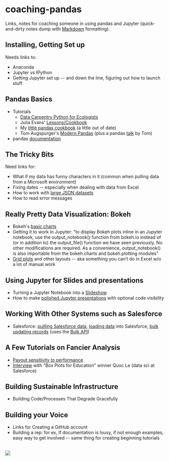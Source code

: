 # coaching-pandas
Links, notes for coaching someone in using pandas and Jupyter (quick-and-dirty notes dump with [Markdown](https://github.com/adam-p/markdown-here/wiki/Markdown-Cheatsheet) formatting).

## Installing, Getting Set up
Needs links to:
- Anaconda
- Jupyter vs IPython
- Getting Jupyter set up -- and down the line, figuring out how to launch stuff


## Pandas Basics
- Tutorials
  - [Data Carpentry Python for Ecologists](http://www.datacarpentry.org/python-ecology-lesson/)
  - Julia Evans' [Lessons/Cookbook](https://github.com/jvns/pandas-cookbook/blob/master/README.md)
  - My [little pandas cookbook](http://nbviewer.jupyter.org/github/aschneiderman/cookbook-notes/blob/master/cookbook/Pandas_4_Excel_Users.ipynb)  (a little out of date)
  - Tom Augspurger's [Modern Pandas](http://tomaugspurger.github.io/modern-1.html)  (plus a pandas [talk](https://www.youtube.com/watch?v=otCriSKVV_8&feature=youtu.be) by Tom)
- pandas [documentation](http://pandas.pydata.org/pandas-docs/stable/)


## The Tricky Bits
Need links for:
- What if my data has funny characters in it (common when pulling data from a Microsoft environment)
- Fixing dates -- especially when dealing with data from Excel
- How to work with [large JSON datasets](https://www.dataquest.io/blog/using-json-data-in-pandas/)
- How to read error messages

## Really Pretty Data Visualization:  Bokeh
- Bokeh's [basic charts](http://bokeh.pydata.org/en/latest/docs/user_guide/charts.html#userguide-charts)
- Getting it to work in Jupyter:  "to display Bokeh plots inline in an Jupyter notebook, use the output_notebook() function from bokeh.io instead of (or in addition to) the output_file() function we have seen previously. No other modifications are required.  As a convenience, output_notebook() is also importable from the bokeh.charts and bokeh.plotting modules"
- [Grid plots](http://bokeh.pydata.org/en/0.11.0/docs/user_guide/layout.html) and other layouts -- aka something you can’t do in Excel w/o a lot of manual work

## Using Jupyter  for Slides and presentations
- Turning a Jupyter Notebook into a [Slideshow](http://jupyter.cs.brynmawr.edu/hub/dblank/public/Jupyter%20Notebook%20Users%20Manual.ipynb#6.-Turning-Your-Jupyter-Notebook-into-a-Slideshow)
- How to make [polished Jupyter presentations](http://chris-said.io/2016/02/13/how-to-make-polished-jupyter-presentations-with-optional-code-visibility/) with optional code visibility

## Working With Other Systems such as Salesforce
- Salesforce: [pullling Salesforce data](https://plot.ly/python/salesforce/), [loading data](https://medium.com/@AnnaCrotty2/using-pandas-and-python-to-import-data-into-salesforce-118f39cd718b#.4n97tzgkk) into Salesforce, [bulk updating records](http://www.wadewegner.com/2014/04/update-records-with-python-and-the-salesforce-bulk-api/) (uses the [Bulk API](https://developer.salesforce.com/forums/?id=906F0000000MH43IAG))


## A Few Tutorials on Fancier Analysis
- [Payout sensitivity to performance](http://incentius.com/blog-posts/ipython-sensitivity-of-payout-to-sales-performance/)
- [Interview](http://blog.drivendata.org/2015/02/26/box-plots-winner-interview-quoc-le/) with "Box Plots for Education" winner Quoc Le (data sci at Salesforce)


## Building Sustainable Infrastructure
- Building Code/Processes That Degrade Gracefully


## Building your Voice
-  Links for Creating a GitHub account
- Building a rep:  for ex, If documentation is lousy, if not enough examples, easy way to get involved -- same thing for creating beginning tutorials



<br/><img src="http://beej.us/graffiti/archive/pandagun/pandagun.svg">
